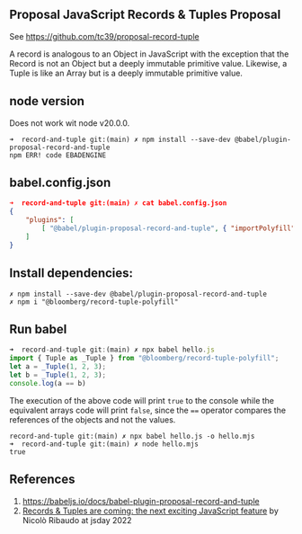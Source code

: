 ## Proposal JavaScript Records & Tuples Proposal

See https://github.com/tc39/proposal-record-tuple

A record is analogous to an Object in JavaScript with the exception that the Record is not an Object but a deeply immutable primitive value. 
Likewise, a Tuple is like an Array but is a deeply immutable primitive value.


## node version

Does not work wit node v20.0.0.

```
➜  record-and-tuple git:(main) ✗ npm install --save-dev @babel/plugin-proposal-record-and-tuple
npm ERR! code EBADENGINE
```

## babel.config.json


```json 
➜  record-and-tuple git:(main) ✗ cat babel.config.json 
{
    "plugins": [
        [ "@babel/plugin-proposal-record-and-tuple", { "importPolyfill": true} ]
    ]
}
```

## Install dependencies:

```
✗ npm install --save-dev @babel/plugin-proposal-record-and-tuple
✗ npm i "@bloomberg/record-tuple-polyfill"
```

## Run babel

```js
➜  record-and-tuple git:(main) ✗ npx babel hello.js       
import { Tuple as _Tuple } from "@bloomberg/record-tuple-polyfill";
let a = _Tuple(1, 2, 3);
let b = _Tuple(1, 2, 3);
console.log(a == b)
```

The execution of the above code will print `true` to the console while the equivalent arrays code will print `false`, since the 
`==` operator compares the references of the objects and not the values.

```
record-and-tuple git:(main) ✗ npx babel hello.js -o hello.mjs
➜  record-and-tuple git:(main) ✗ node hello.mjs 
true
```

## References

1. https://babeljs.io/docs/babel-plugin-proposal-record-and-tuple
2. [Records & Tuples are coming: the next exciting JavaScript feature](https://youtu.be/eTFMhwrbxD0?si=TLEMFDdYfVJ8h7Ej) by  Nicolò Ribaudo at jsday 2022